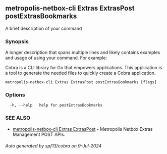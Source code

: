 ## metropolis-netbox-cli Extras ExtrasPost postExtrasBookmarks

A brief description of your command

### Synopsis

A longer description that spans multiple lines and likely contains examples
and usage of using your command. For example:

Cobra is a CLI library for Go that empowers applications.
This application is a tool to generate the needed files
to quickly create a Cobra application.

```
metropolis-netbox-cli Extras ExtrasPost postExtrasBookmarks [flags]
```

### Options

```
  -h, --help   help for postExtrasBookmarks
```

### SEE ALSO

* [metropolis-netbox-cli Extras ExtrasPost]()	 - Metropolis Netbox Extras Management POST APIs.

###### Auto generated by spf13/cobra on 9-Jul-2024
